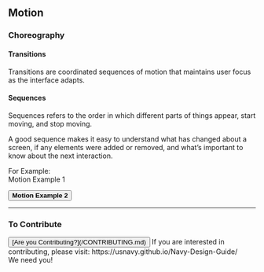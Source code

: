 ## Motion

### Choreography 

#### Transitions

Transitions are coordinated sequences of motion that maintains user focus as the interface adapts.

#### Sequences

Sequences refers to the order in which different parts of things appear, start moving, and stop moving.

A good sequence makes it easy to understand what has changed about a screen, if any elements were added or removed, and what’s important to know about the next interaction.

For Example: <br>
<a class="hvr-underline-from-left">Motion Example 1</a>

<button class="hvr-rectangle-in"><strong>Motion Example 2</strong></button>

<hr>

### To Contribute<br>
<button id="contribute-guidance">
[Are you Contributing?](/CONTRIBUTING.md)
</button>  
<span class="contribute-comment">If you are interested in contributing, please visit: https://usnavy.github.io/Navy-Design-Guide/ <br>We need you!</span>
<br>
<br>
